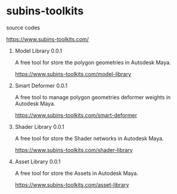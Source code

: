 # subins-toolkits
source codes


https://www.subins-toolkits.com/


1. Model Library 0.0.1 

      A free tool for store the polygon geometries in Autodesk Maya.
      
      https://www.subins-toolkits.com/model-library


2. Smart Deformer 0.0.1

	A free tool to manage polygon geometries deformer weights in Autodesk Maya.

	https://www.subins-toolkits.com/smart-deformer
	
	
3. Shader Library 0.0.1

	A free tool for store the Shader networks in Autodesk Maya.

	https://www.subins-toolkits.com/shader-library
	
    
3. Asset Library 0.0.1

	A free tool for store the Assets in Autodesk Maya.

	https://www.subins-toolkits.com/asset-library